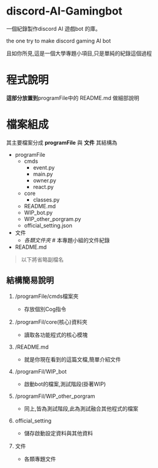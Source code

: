 # discord-AI-Gamingbot
一個紀錄製作discord AI 遊戲bot 的庫。

the one try to make discord gaming AI bot 

且如你所見,這是一個大學專題小項目,只是單純的紀錄這個過程

# 程式說明
**這部分放置到**programFile中的 README.md 做細部說明

# 檔案組成
其主要檔案分成
**programFile** 與 **文件**
其結構為
+ programFile
	+ cmds
		+ event.py
		+ main.py
		+ owner.py
		+ react.py
	+ core
		+ classes.py
	+ README.md
	+ WIP_bot.py
	+ WIP_other_porgram.py
	+ official_setting.json
+ 文件
	+ *各類文件夾* 	# 本專題小組的文件紀錄
+ README.md

> 以下將省略副檔名

## 結構簡易說明
1. /programFile/cmds檔案夾
	- 存放個別Cog指令

2. /programFil/core(核心)資料夾
	- 讀取各功能程式的核心模塊

3. /README.md
	- 就是你現在看到的這篇文檔,簡單介紹文件

4. /programFil/WIP_bot
	- 啟動bot的檔案,測試階段(掛著WIP)

5. /programFil/WIP_other_porgram
	- 同上,皆為測試階段,此為測試融合其他程式的檔案

6. official_setting
	- 儲存啟動設定資料與其他資料

7. 文件
	- 各類專題文件


